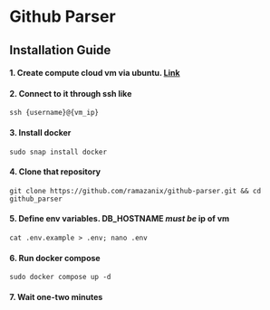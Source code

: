 # Github Parser

## Installation Guide
#### 1. Create compute cloud vm via ubuntu. [Link](https://yandex.cloud/ru/services/compute)
#### 2. Connect to it through ssh like
    ssh {username}@{vm_ip}
#### 3. Install docker
    sudo snap install docker
#### 4. Clone that repository
    git clone https://github.com/ramazanix/github-parser.git && cd github_parser
#### 5. Define env variables. DB_HOSTNAME _must be_ ip of vm
    cat .env.example > .env; nano .env
#### 6. Run docker compose
    sudo docker compose up -d
#### 7. Wait one-two minutes
